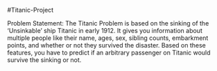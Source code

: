 #Titanic-Project

Problem Statement: The Titanic Problem is based on the sinking of the ‘Unsinkable’ ship Titanic in early 1912. It gives you information about multiple people like their name, ages, sex, sibling counts, embarkment points, and whether or not they survived the disaster. Based on these features, you have to predict if an arbitrary passenger on Titanic would survive the sinking or not.
